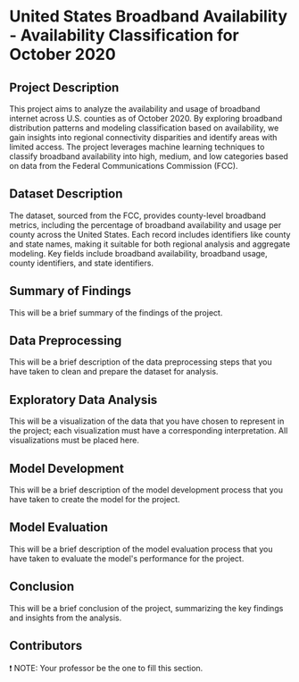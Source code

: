 # United States Broadband Availability - Availability Classification for October 2020
## Project Description
This project aims to analyze the availability and usage of broadband internet across U.S. counties as of October 2020. By exploring broadband distribution patterns and modeling classification based on availability, we gain insights into regional connectivity disparities and identify areas with limited access. The project leverages machine learning techniques to classify broadband availability into high, medium, and low categories based on data from the Federal Communications Commission (FCC).

## Dataset Description
The dataset, sourced from the FCC, provides county-level broadband metrics, including the percentage of broadband availability and usage per county across the United States. Each record includes identifiers like county and state names, making it suitable for both regional analysis and aggregate modeling. Key fields include broadband availability, broadband usage, county identifiers, and state identifiers.

## Summary of Findings
This will be a brief summary of the findings of the project.

## Data Preprocessing
This will be a brief description of the data preprocessing steps that you have taken to clean and prepare the dataset for analysis.

## Exploratory Data Analysis
This will be a visualization of the data that you have chosen to represent in the project; each visualization must have a corresponding interpretation. All visualizations must be placed here.

## Model Development
This will be a brief description of the model development process that you have taken to create the model for the project.

## Model Evaluation
This will be a brief description of the model evaluation process that you have taken to evaluate the model's performance for the project.

## Conclusion
This will be a brief conclusion of the project, summarizing the key findings and insights from the analysis.

## Contributors
❗ NOTE: Your professor be the one to fill this section.
